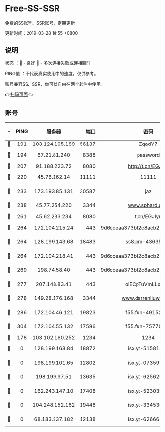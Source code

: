 # Free-SS-SSR

免费的SS账号、SSR账号，定期更新

更新时间：2019-03-28 18:55 +0800

## 说明

状态     ：🙂 - 良好 🙁 - 多次连接失败或连接超时

PING值   ：不代表真实使用中的速度，仅供参考。

账号兼容SS、SSR，你可以自由在两个软件中使用。

👉[扫码页面](https://liesauer.github.io/Free-SS-SSR/)👈

## 账号

|-|PING|服务器|端口|密码|加密方式|区域|
|:----:|:----:|:-----:|-----:|:----:|:----:|:----:|
|🙂|191|103.124.105.189|56137|ZqadY7|chacha20|US|
|🙂|194|67.21.81.240|8388|password|aes-256-cfb|US|
|🙂|207|91.188.223.72|8080|http://t.cn/EGJIyrl|rc4-md5|RU|
|🙂|220|45.76.162.14|11111|11111|aes-256-cfb|SG|
|🙂|233|173.193.85.131|30587|jaz|aes-256-cfb|US|
|🙂|238|45.77.254.220|3344|www.sphard.com|aes-256-cfb|SG|
|🙂|261|45.62.233.234|8080|t.cn/EGJIyrl|rc4-md5|CA|
|🙂|264|172.104.215.24|443|9d6cceaa373bf2c8acb22e60b6a58be6|aes-256-cfb|US|
|🙂|264|128.199.143.68|18483|ss8.pm-43635590|aes-256-cfb|SG|
|🙂|264|172.104.218.41|443|9d6cceaa373bf2c8acb22e60b6a58be6|aes-256-cfb|US|
|🙂|269|198.74.58.40|443|9d6cceaa373bf2c8acb22e60b6a58be6|aes-256-cfb|US|
|🙂|277|207.148.83.41|443|oiECpTuVmLLxk4Ts|aes-256-cfb|AU|
|🙂|278|149.28.176.168|3344|www.darrenliuwei.com|aes-256-cfb|AU|
|🙂|286|172.104.46.121|19823|f55.fun-49152560|aes-256-cfb|SG|
|🙂|304|172.104.55.132|17596|f55.fun-75770427|aes-256-cfb|SG|
|🙂|178|103.102.160.252|1234|1234|rc4-md5|JP|
|🙁|0|128.199.168.84|18872|isx.yt-51581408|aes-256-cfb|SG|
|🙁|0|198.199.101.65|12802|isx.yt-07359379|aes-256-cfb|US|
|🙁|0|198.199.97.51|13635|isx.yt-62562937|aes-256-cfb|US|
|🙁|0|162.243.147.10|17408|isx.yt-52303968|aes-256-cfb|US|
|🙁|0|104.248.152.162|19448|isx.yt-33453660|aes-256-cfb|SG|
|🙁|0|68.183.237.182|12138|isx.yt-62666104|aes-256-cfb|SG|
